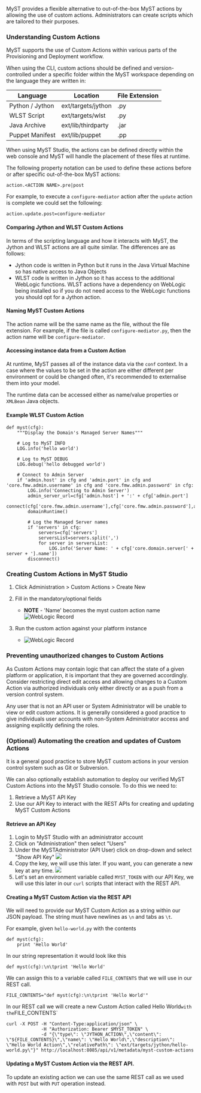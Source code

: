 MyST provides a flexible alternative to out-of-the-box MyST actions by allowing the use of custom actions. Administrators can create scripts which are tailored to their purposes.

### Understanding Custom Actions

MyST supports the use of Custom Actions within various parts of the Provisioning and Deployment workflow.

When using the CLI, custom actions should be defined and version-controlled under a specific folder within the MyST workspace depending on the language they are written in:

| Language | Location | File Extension
| ------------- | -------------- | -------------- |
| Python / Jython | ext/targets/jython | .py |
| WLST Script | ext/targets/wlst | .py |
| Java Archive | ext/lib/thirdparty | .jar |
| Puppet Manifest | ext/lib/puppet | .pp |

When using MyST Studio, the actions can be defined directly within the web console and MyST will handle the placement of these files at runtime.

The following property notation can be used to define these actions before or after specific out-of-the-box MyST actions:

```
action.<ACTION NAME>.pre|post
```

For example, to execute a `configure-mediator` action after the `update` action is complete we could set the following:

```
action.update.post=configure-mediator
```

#### Comparing Jython and WLST Custom Actions

In terms of the scripting language and how it interacts with MyST, the Jython and WLST actions are all quite similar. The differences are as follows:
* Jython code is written in Python but it runs in the Java Virtual Machine so has native access to Java Objects
* WLST code is written in Jython so it has access to the additional WebLogic functions. WLST actions have a dependency on WebLogic being installed so if you do not need access to the WebLogic functions you should opt for a Jython action.

#### Naming MyST Custom Actions

The action name will be the same name as the file, without the file extension. For example, if the file is called `configure-mediator.py`, then the action name will be `configure-mediator`.

#### Accessing instance data from a Custom Action

At runtime, MyST passes all of the instance data via the `conf` context. In a case where the values to be set in the action are either different per environment or could be changed often, it's recommended to externalise them into your model.

The runtime data can be accessed either as name/value properties or `XMLBean` Java objects.

#### Example WLST Custom Action

```
def myst(cfg):
    """Display the Domain's Managed Server Names"""
    
    # Log to MyST INFO
    LOG.info('hello world')
    
    # Log to MyST DEBUG
    LOG.debug('hello debugged world')
    
    # Connect to Admin Server
    if 'admin.host' in cfg and 'admin.port' in cfg and 'core.fmw.admin.username' in cfg and 'core.fmw.admin.password' in cfg:
        LOG.info('Connecting to Admin Server')
        admin_server_url=cfg['admin.host'] + ':' + cfg['admin.port']
        connect(cfg['core.fmw.admin.username'],cfg['core.fmw.admin.password'],admin_server_url)
        domainRuntime()
        
        # Log the Managed Server names
        if 'servers' in cfg:
            servers=cfg['servers']
            serversList=servers.split(',')
            for server in serversList:
                LOG.info('Server Name: ' + cfg['core.domain.server[' + server + '].name'])
        disconnect()
```

### Creating Custom Actions in MyST Studio

1. Click Administration > Custom Actions > Create New
1. Fill in the mandatory/optional fields
    * **NOTE** - 'Name' becomes the myst custom action name
![WebLogic Record](/platform-configuration/configure-myst-custom-action/create-custom-action.png)

1. Run the custom action against your platform instance
    * ![WebLogic Record](/platform-configuration/configure-myst-custom-action/run-custom-action.png)
    
### Preventing unauthorized changes to Custom Actions

As Custom Actions may contain logic that can affect the state of a given platform or application, it is important that they are governed accordingly. Consider restricting direct edit access and allowing changes to a Custom Action via authorized individuals only either directly or as a push from a version control system.

Any user that is not an API user or System Administrator will be unable to view or edit custom actions. It is generally considered a good practice to give individuals user accounts with non-System Administrator access and assigning explicitly defining the roles.

### (Optional) Automating the creation and updates of Custom Actions

It is a general good practice to store MyST custom actions in your version control system such as Git or Subversion.

We can also optionally establish automation to deploy our verified MyST Custom Actions into the MyST Studio console. To do this we need to:

1. Retrieve a MyST API Key
2. Use our API Key to interact with the REST APIs for creating and updating MyST Custom Actions

#### Retrieve an API Key

1. Login to MyST Studio with an administrator account
2. Click on "Administration" then select "Users"
3. Under the MySTAdministrator \(API User\) click on drop-down and select "Show API Key"
![](/myst-management/img/1.show-api-key.png)
4. Copy the key, we will use this later. If you want, you can generate a new key at any time.
![](/myst-management/img/2.api-key-view.png)
5. Let's set an environment variable called `MYST_TOKEN` with our API Key, we will use this later in our `curl` scripts that interact with the REST API.

#### Creating a MyST Custom Action via the REST API

We will need to provide our MyST Custom Action as a string within our JSON payload. The string must have newlines as `\n` and tabs as `\t`.

For example, given `hello-world.py` with the contents

```
def myst(cfg):
    print 'Hello World'
```

In our string representation it would look like this
```
def myst(cfg):\n\tprint 'Hello World'
```

We can assign this to a variable called `FILE_CONTENTS` that we will use in our REST call.
```
FILE_CONTENTS="def myst(cfg):\n\tprint 'Hello World'"
```

In our REST call we will create a new Custom Action called Hello World` with the `FILE_CONTENTS`
```
curl -X POST -H "Content-Type:application/json" \ 
             -H "Authorization: Bearer $MYST_TOKEN" \
             -d "{\"type\": \"JYTHON_ACTION\",\"content\": \"${FILE_CONTENTS}\",\"name\": \"Hello World\",\"description\": \"Hello World Action\",\"relativePath\": \"ext/targets/jython/hello-world.py\"}" http://localhost:8085/api/v1/metadata/myst-custom-actions
```

#### Updating a MyST Custom Action via the REST API.

To update an existing action we can use the same REST call as we used with `POST` but with `PUT` operation instead.
